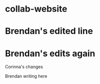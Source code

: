 # collab-website

# Brendan's edited line 

# Brendan's edits again


Corinna's changes

Brendan writing here


